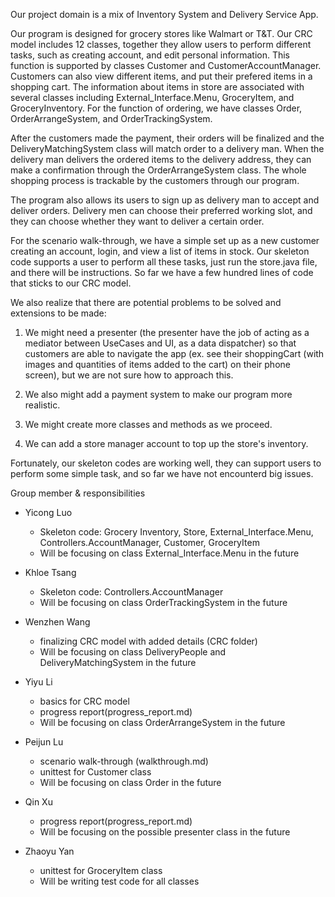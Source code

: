 Our project domain is a mix of Inventory System and Delivery Service App.

Our program is designed for grocery stores like Walmart or T&T. Our CRC model includes 12 classes, together they allow users to perform different tasks, such as creating account, and edit personal information. This function is supported by classes Customer and  CustomerAccountManager. Customers can also view different items, and put their prefered items in a shopping cart. The information about items in store are associated with several classes including External_Interface.Menu, GroceryItem, and GroceryInventory. For the function of ordering, we have classes Order, OrderArrangeSystem, and OrderTrackingSystem.

After the customers made the payment, their orders will be finalized and the DeliveryMatchingSystem class will match order to a delivery man. When the delivery man delivers the ordered items to the delivery address, they can make a confirmation through the OrderArrangeSystem class. The whole shopping process is trackable by the customers through our program.

The program also allows its users to sign up as delivery man to accept and deliver orders. Delivery men can choose their preferred working slot, and they can choose whether they want to deliver a certain order. 

For the scenario walk-through, we have a simple set up as a new customer creating an account, login, and view a list of items in stock. Our skeleton code supports a user to perform all these tasks, just run the store.java file, and there will be instructions. So far we have a few hundred lines of code that sticks to our CRC model.

We also realize that there are potential problems to be solved and extensions to be made:

1. We might need a presenter (the presenter have the job of acting as a mediator between UseCases and UI, as a data dispatcher) so that customers are able to navigate the app (ex. see their shoppingCart (with images and quantities of items added to the cart) on their phone screen), but we are not sure how to approach this.

2. We also might add a payment system to make our program more realistic.

3. We might create more classes and methods as we proceed.

4. We can add a store manager account to top up the store's inventory.

Fortunately, our skeleton codes are working well, they can support users to perform some simple task, and so far we have not encounterd big issues.

Group member & responsibilities

* Yicong Luo
  * Skeleton code: Grocery Inventory, Store, External_Interface.Menu, Controllers.AccountManager, Customer, GroceryItem
  * Will be focusing on class External_Interface.Menu in the future

* Khloe Tsang
  * Skeleton code: Controllers.AccountManager
  * Will be focusing on class OrderTrackingSystem in the future

* Wenzhen Wang
  * finalizing CRC model with added details (CRC folder)
  * Will be focusing on class DeliveryPeople and DeliveryMatchingSystem in the future

* Yiyu Li
  * basics for CRC model
  * progress report(progress_report.md)
  * Will be focusing on class OrderArrangeSystem in the future

* Peijun Lu
  * scenario walk-through (walkthrough.md)
  * unittest for Customer class
  * Will be focusing on class Order in the future

* Qin Xu
  * progress report(progress_report.md)
  * Will be focusing on the possible presenter class in the future

* Zhaoyu Yan
  * unittest for GroceryItem class
  * Will be writing test code for all classes



